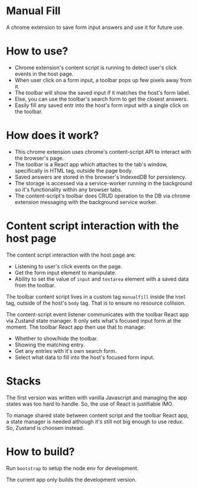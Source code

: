 # Manual Fill
A chrome extension to save form input answers and use it for future use. 

# How to use?
- Chrome extension's content script is running to detect user's click events in the host page.
- When user click on a form input, a toolbar pops up few pixels away from it. 
- The toolbar will show the saved input if it matches the host's form label.
- Else, you can use the toolbar's search form to get the closest answers. 
- Easily fill any saved entr into the host's form input with a single click on the toolbar.

# How does it work?
- This chrome extension uses chrome's content-script API to interact with the browser's page.
- The toolbar is a React app which attaches to the tab's window, specifically in HTML tag, outside the page body.
- Saved answers are stored in the browser's IndexedDB for persistency.
- The storage is accessed via a service-worker running in the background so it's functionality within any browser tabs.
- The content-script's toolbar does CRUD operation to the DB via chrome extension messaging with the background service worker.

# Content script interaction with the host page

The content script interaction with the host page are:
- Listening to user's click events on the page.
- Get the form input element to manipulate.
- Ability to set the value of `input` and `textarea` element with a saved data from the toolbar. 

The toolbar content script lives in a custom tag `manualfill` inside the `html` tag, outside of the host's `body` tag. That is to ensure no resource collision. 

The content-script event listener communicates with the toolbar React app via Zustand state manager. It only sets what's focused input form at the moment. The toolbar React app then use that to manage:
- Whether to show/hide the toolbar.
- Showing the matching entry.
- Get any entries with it's own search form.
- Select what data to fill into the host's focused form input.

# Stacks

The first version was written with vanilla Javascript and managing the app states was too hard to handle. So, the use of React is justifiable IMO.

To manage shared state between content script and the toolbar React app, a state manager is needed although it's still not big enough to use redux. So, Zustand is choosen instead. 

# How to build?

Run `bootstrap` to setup the node env for development. 

The current app only builds the development version.
